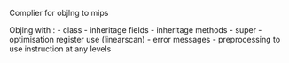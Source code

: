 Complier for objlng to mips

Objlng with :
    - class
    - inheritage fields
    - inheritage methods
    - super
    - optimisation register use (linearscan)
    - error messages
    - preprocessing to use instruction at any levels
